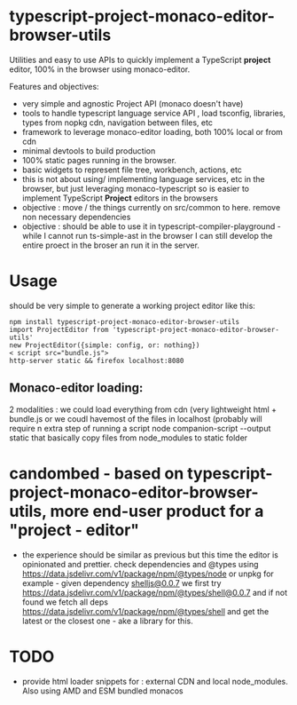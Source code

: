 # typescript-project-monaco-editor-browser-utils

Utilities and easy to use APIs to quickly implement a TypeScript **project** editor, 100% in the browser using monaco-editor.

Features and objectives: 

 * very simple and agnostic Project API (monaco doesn't have)
 * tools to handle typescript language service API , load tsconfig, libraries, types from nopkg cdn, navigation between files, etc
 * framework to leverage monaco-editor loading, both 100% local or from cdn
 * minimal devtools to build production
 * 100% static pages running in the browser. 
 * basic widgets to represent file tree, workbench, actions, etc
 * this is not about using/ implementing language services, etc in the browser, but just leveraging monaco-typescript so is easier to implement TypeScript **Project** editors in the browsers
 * objective : move / the things currently on src/common to here. remove non necessary dependencies 
 * objective : should be able to use it in typescript-compiler-playground - while I cannot run ts-simple-ast in the browser I can still develop the entire proect in the broser an run it in the server.


# Usage

should be very simple to generate a working project editor like this:

```
npm install typescript-project-monaco-editor-browser-utils
import ProjectEditor from 'typescript-project-monaco-editor-browser-utils'
new ProjectEditor({simple: config, or: nothing})
< script src="bundle.js">
http-server static && firefox localhost:8080
```

## Monaco-editor loading: 

2 modalities : we could load everything from cdn (very lightweight html + bundle.js or we coudl havemost of the files in localhost (probably will require n extra step of running a script node companion-script --output static that basically copy files from node_modules to static folder


# candombed - based on typescript-project-monaco-editor-browser-utils, more end-user product for a "project - editor"

 * the experience should be similar as previous but this time the editor is opinionated and prettier.
 check dependencies and @types using https://data.jsdelivr.com/v1/package/npm/@types/node or unpkg for example - given dependency shelljs@0.0.7 we first try https://data.jsdelivr.com/v1/package/npm/@types/shell@0.0.7 and if not found we fetch all deps https://data.jsdelivr.com/v1/package/npm/@types/shell and get the latest or the closest one - ake a library for this.


# TODO

 * provide html loader snippets for : external CDN and local node_modules. Also using AMD and ESM bundled monacos